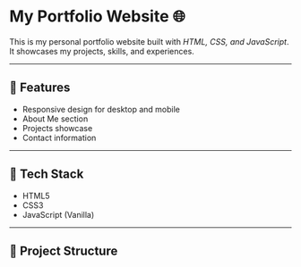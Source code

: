 # My Portfolio Website 🌐

This is my personal portfolio website built with *HTML, CSS, and JavaScript*.  
It showcases my projects, skills, and experiences.

---

## 🚀 Features
- Responsive design for desktop and mobile
- About Me section
- Projects showcase
- Contact information

---

## 🔧 Tech Stack
- HTML5
- CSS3
- JavaScript (Vanilla)

---

## 📂 Project Structure
